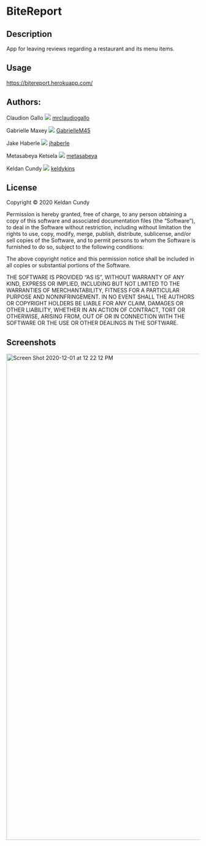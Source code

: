# BiteReport

## Description

App for leaving reviews regarding a restaurant and its menu items.

## Usage

https://bitereport.herokuapp.com/

## Authors:

Claudion Gallo
![](http://i.imgur.com/9I6NRUm.png)
[mrclaudiogallo](http://github.com/mrclaudiogallo)

Gabrielle Maxey
![](http://i.imgur.com/9I6NRUm.png)
[GabrielleM45](http://github.com/GabrielleM45)

Jake Haberle
![](http://i.imgur.com/9I6NRUm.png)
[jhaberle](http://github.com/jhaberle)

Metasabeya Ketsela
![](http://i.imgur.com/9I6NRUm.png)
[metasabeya](http://github.com/metasabeya)

Keldan Cundy
![](http://i.imgur.com/9I6NRUm.png)
[keldykins](http://github.com/keldykins)

## License
  
Copyright © 2020 Keldan Cundy

Permission is hereby granted, free of charge, to any person obtaining a copy of this software and associated documentation files (the “Software”), to deal in the Software without restriction, including without limitation the rights to use, copy, modify, merge, publish, distribute, sublicense, and/or sell copies of the Software, and to permit persons to whom the Software is furnished to do so, subject to the following conditions:

The above copyright notice and this permission notice shall be included in all copies or substantial portions of the Software.

THE SOFTWARE IS PROVIDED “AS IS”, WITHOUT WARRANTY OF ANY KIND, EXPRESS OR IMPLIED, INCLUDING BUT NOT LIMITED TO THE WARRANTIES OF MERCHANTABILITY, FITNESS FOR A PARTICULAR PURPOSE AND NONINFRINGEMENT. IN NO EVENT SHALL THE AUTHORS OR COPYRIGHT HOLDERS BE LIABLE FOR ANY CLAIM, DAMAGES OR OTHER LIABILITY, WHETHER IN AN ACTION OF CONTRACT, TORT OR OTHERWISE, ARISING FROM, OUT OF OR IN CONNECTION WITH THE SOFTWARE OR THE USE OR OTHER DEALINGS IN THE SOFTWARE.

## Screenshots

<img width="1266" alt="Screen Shot 2020-12-01 at 12 22 12 PM" src="https://user-images.githubusercontent.com/66789135/100786801-e3eae100-33cf-11eb-9712-9df888aea569.png">
